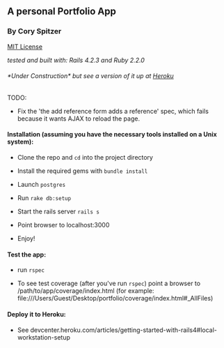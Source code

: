 ## A personal Portfolio App
### By Cory Spitzer

[MIT License](http://opensource.org/licenses/MIT)

*tested and built with: Rails 4.2.3 and Ruby 2.2.0*

###### \*Under Construction\* but see a version of it up at [Heroku](https://cory-spitzers-portfolio.herokuapp.com/)

TODO:
 * Fix the 'the add reference form adds a reference' spec, which fails because
   it wants AJAX to reload the page.

#### Installation (assuming you have the necessary tools installed on a Unix system):

  * Clone the repo and `cd` into the project directory

  * Install the required gems with `bundle install`

  * Launch `postgres`

  * Run `rake db:setup`

  * Start the rails server `rails s`

  * Point browser to localhost:3000

  * Enjoy!


#### Test the app:

  * run `rspec`

  * To see test coverage (after you've run `rspec`) point a browser to /path/to/app/coverage/index.html (for example: file:///Users/Guest/Desktop/portfolio/coverage/index.html#_AllFiles)

#### Deploy it to Heroku:

  * See devcenter.heroku.com/articles/getting-started-with-rails4#local-workstation-setup
